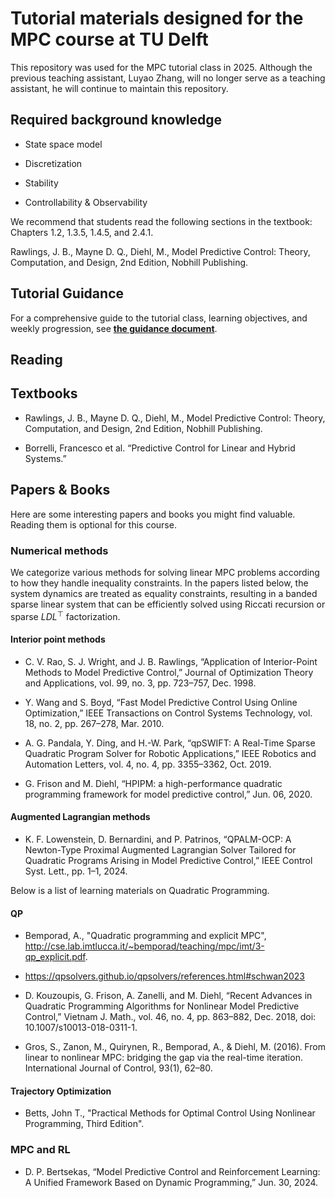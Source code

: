 # Tutorial materials designed for the MPC course at TU Delft

This repository was used for the MPC tutorial class in 2025. Although the previous teaching assistant, Luyao Zhang, will no longer serve as a teaching assistant, he will continue to maintain this repository.

## Required background knowledge
- State space model 

- Discretization

- Stability

- Controllability & Observability

We recommend that students read the following sections in the textbook: Chapters 1.2, 1.3.5, 1.4.5, and 2.4.1.

Rawlings, J. B., Mayne D. Q., Diehl, M., Model Predictive Control: Theory, Computation, and Design, 2nd Edition, Nobhill Publishing.

## Tutorial Guidance

For a comprehensive guide to the tutorial class, learning objectives, and weekly progression, see **[the guidance document](./tutorial%20class/GUIDANCE.md)**.

## Reading

## Textbooks

- Rawlings, J. B., Mayne D. Q., Diehl, M., Model Predictive Control: Theory, Computation, and Design, 2nd Edition, Nobhill Publishing.

- Borrelli, Francesco et al. “Predictive Control for Linear and Hybrid Systems.”

## Papers & Books

Here are some interesting papers and books you might find valuable. Reading them is optional for this course.

### Numerical methods 

We categorize various methods for solving linear MPC problems according to how they handle inequality constraints. In the papers listed below, the system dynamics are treated as equality constraints, resulting in a banded sparse linear system that can be efficiently solved using Riccati recursion or sparse $LDL^\top$ factorization.

#### Interior point methods

- C. V. Rao, S. J. Wright, and J. B. Rawlings, “Application of Interior-Point Methods to Model Predictive Control,” Journal of Optimization Theory and Applications, vol. 99, no. 3, pp. 723–757, Dec. 1998.

- Y. Wang and S. Boyd, “Fast Model Predictive Control Using Online Optimization,” IEEE Transactions on Control Systems Technology, vol. 18, no. 2, pp. 267–278, Mar. 2010.

- A. G. Pandala, Y. Ding, and H.-W. Park, “qpSWIFT: A Real-Time Sparse Quadratic Program Solver for Robotic Applications,” IEEE Robotics and Automation Letters, vol. 4, no. 4, pp. 3355–3362, Oct. 2019.

- G. Frison and M. Diehl, “HPIPM: a high-performance quadratic programming framework for model predictive control,” Jun. 06, 2020.

#### Augmented Lagrangian methods

- K. F. Lowenstein, D. Bernardini, and P. Patrinos, “QPALM-OCP: A Newton-Type Proximal Augmented Lagrangian Solver Tailored for Quadratic Programs Arising in Model Predictive Control,” IEEE Control Syst. Lett., pp. 1–1, 2024.


Below is a list of learning materials on Quadratic Programming.

#### QP

- Bemporad, A., "Quadratic programming and explicit MPC", http://cse.lab.imtlucca.it/~bemporad/teaching/mpc/imt/3-qp_explicit.pdf.

- https://qpsolvers.github.io/qpsolvers/references.html#schwan2023

- D. Kouzoupis, G. Frison, A. Zanelli, and M. Diehl, “Recent Advances in Quadratic Programming Algorithms for Nonlinear Model Predictive Control,” Vietnam J. Math., vol. 46, no. 4, pp. 863–882, Dec. 2018, doi: 10.1007/s10013-018-0311-1.

- Gros, S., Zanon, M., Quirynen, R., Bemporad, A., & Diehl, M. (2016). From linear to nonlinear MPC: bridging the gap via the real-time iteration. International Journal of Control, 93(1), 62–80.

#### Trajectory Optimization

- Betts, John T., "Practical Methods for Optimal Control Using Nonlinear Programming, Third Edition".

### MPC and RL

- D. P. Bertsekas, “Model Predictive Control and Reinforcement Learning: A Unified Framework Based on Dynamic Programming,” Jun. 30, 2024.

